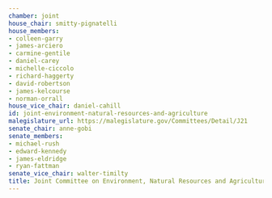```yaml
---
chamber: joint
house_chair: smitty-pignatelli
house_members:
- colleen-garry
- james-arciero
- carmine-gentile
- daniel-carey
- michelle-ciccolo
- richard-haggerty
- david-robertson
- james-kelcourse
- norman-orrall
house_vice_chair: daniel-cahill
id: joint-environment-natural-resources-and-agriculture
malegislature_url: https://malegislature.gov/Committees/Detail/J21
senate_chair: anne-gobi
senate_members:
- michael-rush
- edward-kennedy
- james-eldridge
- ryan-fattman
senate_vice_chair: walter-timilty
title: Joint Committee on Environment, Natural Resources and Agriculture
---
```

